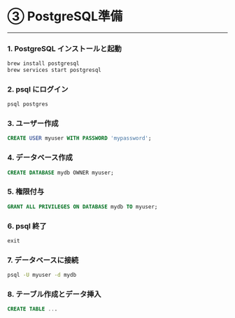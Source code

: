 # ③ PostgreSQL準備

---

### 1. PostgreSQL インストールと起動
```bash
brew install postgresql
brew services start postgresql
```

### 2. psql にログイン
```bash
psql postgres
```

### 3. ユーザー作成
```sql
CREATE USER myuser WITH PASSWORD 'mypassword';
```

### 4. データベース作成
```sql
CREATE DATABASE mydb OWNER myuser;
```

### 5. 権限付与
```sql
GRANT ALL PRIVILEGES ON DATABASE mydb TO myuser;
```

### 6. psql 終了
```sql
exit
```

### 7. データベースに接続
```bash
psql -U myuser -d mydb
```

### 8. テーブル作成とデータ挿入
```sql
CREATE TABLE ...
```
